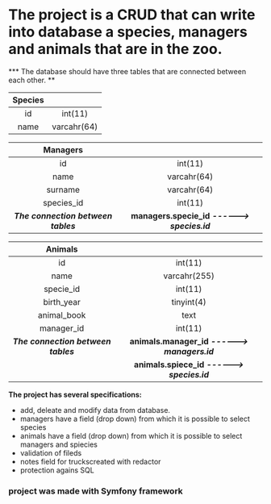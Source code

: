 # The project is a CRUD that can write into database a species, managers and animals that are in the zoo.
*** The database should have three tables that are connected between each other. **

| Species |     |                       
| :---: | :---: | 
| id | int(11)| 
| name | varcahr(64)|  

| Managers| |                            
| :---: | :---: | 
| id | int(11)| 
| name| varcahr(64)| 
| surname| varcahr(64)|  
| species_id | int(11)| 
***The connection between tables*** | **managers.specie_id *------> species.id***

| Animals| |                            
| :---: | :---: | 
| id | int(11)| 
| name| varcahr(255)| 
| specie_id| int(11)|   
| birth_year| tinyint(4)|   
| animal_book| text|   
| manager_id | int(11)| 
***The connection between tables*** | **animals.manager_id *------> managers.id*** |
| |**animals.spiece_id *------> species.id***|



**The project has several specifications:**
- add, deleate and modify data from database. 
- managers have a field (drop down) from which it is possible to select species
- animals have a field (drop down) from which it is possible to select managers and spiecies
- validation of fileds
- notes field for truckscreated with redactor
- protection agains SQL 


### project was made with Symfony framework
